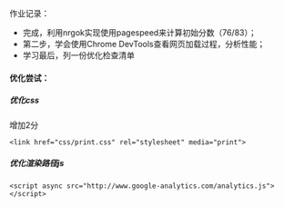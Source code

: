 作业记录：
* 完成，利用nrgok实现使用pagespeed来计算初始分数（76/83）；
* 第二步，学会使用Chrome DevTools查看网页加载过程，分析性能；
* 学习最后，列一份优化检查清单
#### 优化尝试：
##### 优化css
增加2分
```
<link href="css/print.css" rel="stylesheet" media="print">
```

##### 优化渲染路径js
```
<script async src="http://www.google-analytics.com/analytics.js"></script>
```
